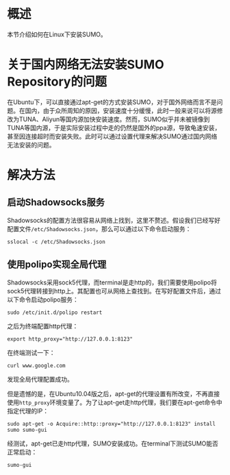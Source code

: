 # 概述
本节介绍如何在Linux下安装SUMO。

# 关于国内网络无法安装SUMO Repository的问题
在Ubuntu下，可以直接通过apt-get的方式安装SUMO，对于国外网络而言不是问题。在国内，由于众所周知的原因，安装速度十分缓慢，此时一般来说可以将源修改为TUNA、Aliyun等国内源加快安装速度。然而，SUMO似乎并未被镜像到TUNA等国内源，于是实际安装过程中走的仍然是国外的ppa源，导致龟速安装，甚至因连接超时而安装失败。此时可以通过设置代理来解决SUMO通过国内网络无法安装的问题。

# 解决方法
## 启动Shadowsocks服务
Shadowsocks的配置方法很容易从网络上找到，这里不赘述。假设我们已经写好配置文件`/etc/Shadowsocks.json`，那么可以通过以下命令启动服务：
```
sslocal -c /etc/Shadowsocks.json
```

## 使用polipo实现全局代理
Shadowsocks采用sock5代理，而terminal是走http的，我们需要使用polipo将sock5代理转接到http上。其配置也可从网络上查找到。在写好配置文件后，通过以下命令启动polipo服务：
```
sudo /etc/init.d/polipo restart
```
之后为终端配置http代理：
```
export http_proxy="http://127.0.0.1:8123"
```
在终端测试一下：
```
curl www.google.com
```
发现全局代理配置成功。

但是遗憾的是，在Ubuntu10.04版之后，apt-get的代理设置有所改变，不再直接使用`http_proxy`环境变量了。为了让apt-get走http代理，我们要在apt-get命令中指定代理的IP：
```
sudo apt-get -o Acquire::http::proxy="http://127.0.0.1:8123" install sumo sumo-gui
```
经测试，apt-get已走http代理，SUMO安装成功。在terminal下测试SUMO能否正常启动：
```
sumo-gui
```
